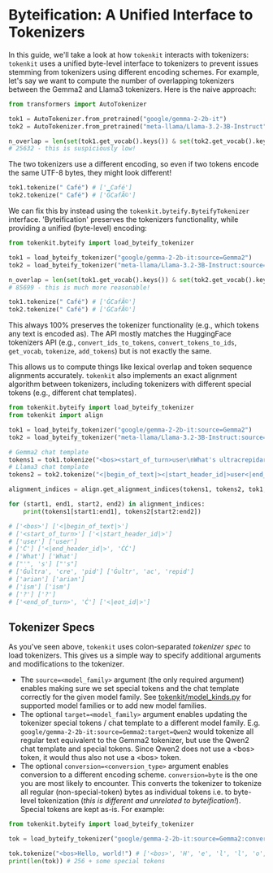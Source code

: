 # Byteification: A Unified Interface to Tokenizers

In this guide, we'll take a look at how `tokenkit` interacts with tokenizers: `tokenkit` uses a unified byte-level interface to tokenizers to prevent issues stemming from tokenizers using different encoding schemes. For example, let's say we want to compute the number of overlapping tokenizers between the Gemma2 and Llama3 tokenizers. Here is the naive approach:

```python
from transformers import AutoTokenizer

tok1 = AutoTokenizer.from_pretrained("google/gemma-2-2b-it")
tok2 = AutoTokenizer.from_pretrained("meta-llama/Llama-3.2-3B-Instruct")

n_overlap = len(set(tok1.get_vocab().keys()) & set(tok2.get_vocab().keys()))
# 25632 - this is suspiciously low!
```

The two tokenizers use a different encoding, so even if two tokens encode the same UTF-8 bytes, they might look different!

```python
tok1.tokenize(" Café") # ['▁Café']
tok2.tokenize(" Café") # ['ĠCafÃ©']
```

We can fix this by instead using the `tokenkit.byteify.ByteifyTokenizer` interface. 'Byteification' preserves the tokenizers functionality, while providing a unified (byte-level) encoding:

```python
from tokenkit.byteify import load_byteify_tokenizer

tok1 = load_byteify_tokenizer("google/gemma-2-2b-it:source=Gemma2")
tok2 = load_byteify_tokenizer("meta-llama/Llama-3.2-3B-Instruct:source=Llama3")

n_overlap = len(set(tok1.get_vocab().keys()) & set(tok2.get_vocab().keys()))
# 85699 - this is much more reasonable!

tok1.tokenize(" Café") # ['ĠCafÃ©']
tok2.tokenize(" Café") # ['ĠCafÃ©']
```

This always 100% preserves the tokenizer functionality (e.g., which tokens any text is encoded as). The API mostly matches the HuggingFace tokenizers API (e.g., `convert_ids_to_tokens`, `convert_tokens_to_ids`, `get_vocab`, `tokenize`, `add_tokens`) but is not exactly the same.

This allows us to compute things like lexical overlap and token sequence alignments accurately. `tokenkit` also implements an exact alignment algorithm between tokenizers, including tokenizers with different special tokens (e.g., different chat templates).

```python
from tokenkit.byteify import load_byteify_tokenizer
from tokenkit import align

tok1 = load_byteify_tokenizer("google/gemma-2-2b-it:source=Gemma2")
tok2 = load_byteify_tokenizer("meta-llama/Llama-3.2-3B-Instruct:source=Llama3")

# Gemma2 chat template
tokens1 = tok1.tokenize("<bos><start_of_turn>user\nWhat's ultracrepidarianism?<end_of_turn>\n")
# Llama3 chat template
tokens2 = tok2.tokenize("<|begin_of_text|><|start_header_id|>user<|end_header_id|>\n\nWhat's ultracrepidarianism?<|eot_id|>")

alignment_indices = align.get_alignment_indices(tokens1, tokens2, tok1, tok2)[0]

for (start1, end1, start2, end2) in alignment_indices:
    print(tokens1[start1:end1], tokens2[start2:end2])

# ['<bos>'] ['<|begin_of_text|>']
# ['<start_of_turn>'] ['<|start_header_id|>']
# ['user'] ['user']
# ['Ċ'] ['<|end_header_id|>', 'ĊĊ']
# ['What'] ['What']
# ["'", 's'] ["'s"]
# ['Ġultra', 'cre', 'pid'] ['Ġultr', 'ac', 'repid']
# ['arian'] ['arian']
# ['ism'] ['ism']
# ['?'] ['?']
# ['<end_of_turn>', 'Ċ'] ['<|eot_id|>']
```

## Tokenizer Specs

As you've seen above, `tokenkit` uses colon-separated *tokenizer spec* to load tokenizers. This gives us a simple way to specify additional arguments and modifications to the tokenizer.

- The `source=<model_family>` argument (the only required argument) enables making sure we set special tokens and the chat template correctly for the given model family. See [tokenkit/model_kinds.py](https://github.com/bminixhofer/tokenkit/blob/main/tokenkit/model_kinds.py) for supported model families or to add new model families.
- The optional `target=<model_family>` argument enables updating the tokenizer special tokens / chat template to a different model family. E.g. `google/gemma-2-2b-it:source=Gemma2:target=Qwen2` would tokenize all regular text equivalent to the Gemma2 tokenizer, but use the Qwen2 chat template and special tokens. Since Qwen2 does not use a \<bos\> token, it would thus also not use a \<bos\> token.
- The optional `conversion=<conversion_type>` argument enables conversion to a different encoding scheme. `conversion=byte` is the one you are most likely to encounter. This converts the tokenizer to tokenize all regular (non-special-token) bytes as individual tokens i.e. to byte-level tokenization (*this is different and unrelated to byteification!*). Special tokens are kept as-is. For example:

```python
from tokenkit.byteify import load_byteify_tokenizer

tok = load_byteify_tokenizer("google/gemma-2-2b-it:source=Gemma2:conversion=byte")

tok.tokenize("<bos>Hello, world!") # ['<bos>', 'H', 'e', 'l', 'l', 'o', ',', 'Ġ', 'w', 'o', 'r', 'l', 'd', '!']
print(len(tok)) # 256 + some special tokens
```
